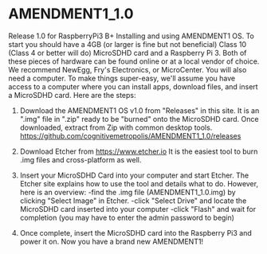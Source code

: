 # AMENDMENT1_1.0
Release 1.0 for RaspberryPi3 B+
Installing and using AMENDMENT1 OS.  To start you should have a 4GB (or larger is fine but not beneficial) Class 10 (Class 4 or 
better will do) MicroSDHD card and a Raspberry Pi 3.  Both of these pieces of hardware can be found online or at a local vendor
of choice. We recommend NewEgg, Fry's Electronics, or MicroCenter. You will also need a computer.  To make things super-easy, we'll
assume you have access to a computer where you can install apps, download files, and insert a MicroSDHD card.  Here are the steps:

1) Download the AMENDMENT1 OS v1.0 from "Releases" in this site.  It is an ".img" file in ".zip" ready to 
be "burned" onto the MicroSDHD card.  Once downloaded, extract from Zip with common desktop tools.  
https://github.com/cognitivemetropolis/AMENDMENT1_1.0/releases

2) Download Etcher from https://www.etcher.io  It is the easiest tool to burn .img files and cross-platform as well.  

3) Insert your MicroSDHD Card into your computer and start Etcher.  The Etcher site explains how to use the tool and details
what to do.  However, here is an overview: 
  -find the .img file (AMENDMENT1_1.0.img) by clicking "Select Image" in Etcher.
  -click "Select Drive" and locate the MicroSDHD card inserted into your computer
  -click "Flash" and wait for completion (you may have to enter the admin password to begin)
  
4) Once complete, insert the MicroSDHD card into the Raspberry Pi3 and power it on. Now you have a brand new AMENDMENT1!

